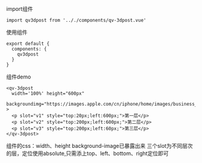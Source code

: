 import组件
```
import qv3dpost from '.././components/qv-3dpost.vue'
```
使用组件
```
export default {
  components: {
    qv3dpost
  }
}
```
组件demo
```
<qv-3dpost 
  width='100%' height="600px"
  backgroundimg="https://images.apple.com/cn/iphone/home/images/business_large.jpg"
>
  <p slot="v1" style="top:20px;left:600px;">第一层</p>
  <p slot="v2" style="top:200px;left:600px;">第二层</p>
  <p slot="v3" style="top:200px;left:60px;">第三层</p>
</qv-3dpost>
```
组件的css：width、height background-image已暴露出来
三个slot为不同层次的层，定位使用absolute,只需添上top、left、bottom、right定位即可
